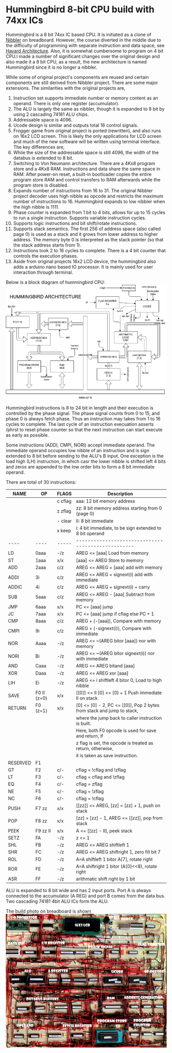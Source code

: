 # Hummingbird 8-bit CPU build with 74xx ICs

Hummingbird is a 8 bit 74xx IC based CPU. It is initiated as a clone of
[Nibbler](https://www.bigmessowires.com/nibbler/) on breadboard.
However, the course diverted in the middle due to the difficulty of programming
with separate instruction and data space, see [Havard Architecture](http://www.differencebetween.net/technology/difference-between-von-neumann-and-harvard-architecture/). Also, it is somewhat cumbersome to program on 4 bit CPU.I made a number of significant changes over the original
design and also made it a 8 bit CPU, as a result, the new architecture is named Hummingbird since it is no longer a nibbler.

While some of original project's components are reused and certain components are still derived from Nibbler project.
There are some major extensions. The similarities with the original projects are,
1. Instruction set supports immediate number or memory content as an operand. There is only one register (accumulator).
2. The ALU is largely the same as nibbler, though it is expanded to 8 bit by using 2 cascading 74181 ALU chips.
3. Addressable space is 4096.
4. Ucode design is similar and outputs total 16 control signals.
5. Frogger game from original project is ported (rewritten), and also runs on 16x2 LCD screen. This is likely the only applications for LCD screen and much
   of the new software will be written using terminal interface.
The key differences are,
1. While the size of the addressable space is still 4096, the width of the databus is extended to 8 bit.
2. Switching to Von Neumann architecture. There are a 4Kx8 program store and a 4Kx8 RAM.
   Instructions and data share the same space in RAM. After power-on reset, a built-in bootloader copies the entire
   program store RAM and control transfers to RAM afterwards while the program store is disabled.
3. Expands number of instructions from 16 to 31. The original Nibbler project decoder uses high nibble
   as opcode and restricts the maximum number of instructions to 16. Hummingbird expands to low nibbler when the high nibble
   is 1111.
4. Phase counter is expanded from 1 bit to 4 bits, allows for up to 15 cycles
   to run a single instruction. Supports variable instruction cycles.
5. Supports logic instructions and bit shift/rotate instructions.
6. Supports stack semantics. The first 256 of address space (also called page 0) is used as a stack and it grows from lower address to higher address.
   The memory byte 0 is interpreted as the stack pointer (so that the stack address starts from 1).
7. Instructions took 2 to 16 cycles to complete. There is a 4 bit counter that controls the execution phases.
8. Aside from original projects 16x2 LCD device, the hummingbird also adds a arduino nano based IO processor. It is mainly used for
   user interaction through terminal.

Below is a block diagram of hummingbird CPU: ![Architecture](/doc/Hummingbird.png)

Hummingbird instructions is 8 to 24 bit in length and their execution is
controlled by the phase signal. The phase signal counts from 0 to 15, and
phase 0 is always fetch phase. Thus an
instruction may takes from 1 to 16 cycles to complete. The last cycle of
an instruction execuation asserts /phrst to reset phase counter so that the next
instruction can start execute as early as possible.

Some instructions (ADDI, CMPI, NORI) accept immediate operand. The immediate
operand occupies low nibble of an instruction and is sign extended to 8 bit
before sending to the ALU's B input. One exception is the load high (LH) instruction, 
in which casr the
lower nibble is shifted left 4 bits and zeros are appended to the low order
bits to form a 8 bit immediate operand.

There are total of 30 instructions:

| NAME | OP   | FLAGS | Description                                        |
|------|------|-------|----------------------------------------------------|
|      |      |c cflag| aaa: 12 bit memory address                         |
|      |      |z zflag| zz: 8 bit memory address starting from 0 (page 0)  |
|      |      |- clear| II: 8 bit immediate                                |
|      |      |x keep | i: 4 bit immediate, to be sign extended to 8 bit operand | 
| ---- | ---- | ----- | -------------------------------------------------- |
| LD   | 0aaa |  -/z  | AREG  <= [aaa] Load from memory                    |
| ST   | 1aaa |  x/x  | [aaa] <= AREG  Store to memory                     |
| ADD  | 2aaa |  c/z  | AREG  <= AREG + [aaa] add with memory              |
| ADDI | 3i   |  c/z  | AREG  <= AREG + signext(i) add with immediate      |
| ADDIC| 4i   |  c/z  | AREG  <= AREG + signext(i) + carry                 |
| SUB  | 5aaa |  c/z  | AREG  <= AREG - [aaa] Subtract from memory         |
| JMP  | 6aaa |  x/x  | PC    <= [aaa] jump                                |
| JC   | 7aaa |  x/x  | PC    <= [aaa] jump if cflag else PC + 1           |
| CMP  | 8aaa |  c/z  | AREG + (-[aaa]), Compare with memory               |
| CMPI | 9i   |  c/z  | AREG + (-signext(i)), Compare with immediate       |
| NOR  | Aaaa |  -/z  | AREG  <= ~(AREG bitor [aaa]) nor with memory       |
| NORI | Bi   |  -/z  | AREG  <= ~(AREG bitor signext(i)) nor with immediate |
| AND  | Caaa |  -/z  | AREG  <= AREG bitand [aaa]                         |
| XOR  | Daaa |  -/z  | AREG  <= AREG xor [aaa]                            |
| LIH  | Ei   |  -/z  | AREG  <= i shiftleft 4 bitor 0, Load to high nibble |
| SAVE | F0 II (z=0) |  x/x  | [[0]] <= II [0] <= [0] + 1 Push immediate II on stack |
| RETURN | F0 (z=1) |  x/x  | [0] <= [0] - 2, PC <= [[0]], Pop 2 bytes from stack and jump to stack, |
|      |      |       | where the jump back to caller instruction is built. |
|      |      |       | Here, both F0 opcode is used for save and return, if |
|      |      |       | z flag is set, the opcode is treated as return, otherwise, |
|      |      |       | it is taken as save instruction.                   |
| RESERVED | F1 |     |                                                    |
| GT   | F2   |  c/-  | cflag = !cflag and !zflag                          |
| LT   | F3   |  c/-  | cflag = cflag and !zflag                           |
| EQ   | F4   |  c/-  | cflag = zflag                                      |
| NE   | F5   |  c/-  | cflag = !zflag                                     |
| NC   | F6   |  c/-  | cflag = !cflag                                     |
| PUSH | F7 zz|  x/x  | [[zz]] <= AREG, [zz] = [zz] + 1, push on stack     |
| POP  | F8 zz|  x/x  | [zz] = [zz] - 1, AREG <= [[zz]], pop from stack    |
| PEEK | F9 zz II|  x/x  | A <= [[zz] - II], peek stack                    |
| SETZ | FA   |  -/z  | z <= 1                                             |
| SHL  | FB   |  -/z  | AREG <= AREG shiftleft 1                           |
| SHR  | FC   |  -/z  | AREG <= AREG shiftright 1, zero fill bit 7         |
| ROL  | FD   |  -/z  | A=A shiftleft 1 bitor A[7], rotate right           |
| ROR  | FE   |  -/z  | A=A shiftright 1 bitor (A[0]<<8), rotate right     |
| ASR  | FF   |  -/z  | arithmatic shift right by 1 bit                    |

ALU is expanded to 8 bit wide and has 2 input ports. Port A is always
connected to the accumulator (A REG) and port B comes from the data bus.
Two cascading 74181 4bit ALU ICs form the ALU.

The build photo on breadboard is shown ![here](doc/hummingbird-breadboard.jpg)
